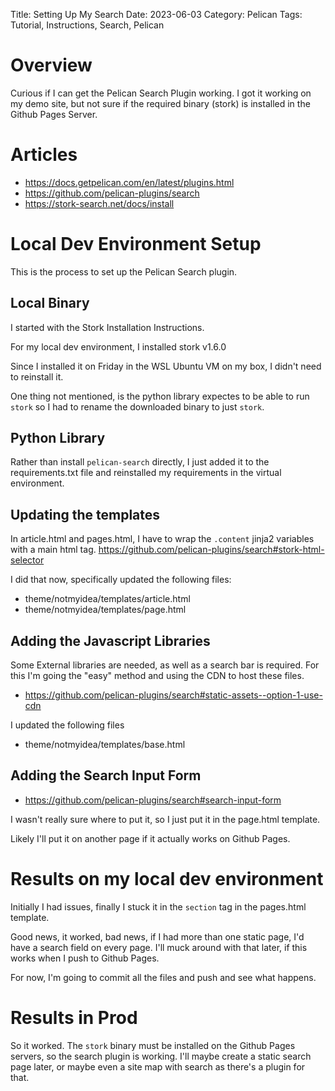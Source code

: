 Title: Setting Up My Search
Date: 2023-06-03
Category: Pelican
Tags: Tutorial, Instructions, Search, Pelican

# Overview
Curious if I can get the Pelican Search Plugin working.  I got it working on my demo site, but not sure if the required binary (stork) is installed in the Github Pages Server.

# Articles
- https://docs.getpelican.com/en/latest/plugins.html
- https://github.com/pelican-plugins/search
- https://stork-search.net/docs/install

# Local Dev Environment Setup
This is the process to set up the Pelican Search plugin.

## Local Binary
I started with the Stork Installation Instructions.

For my local dev environment, I installed stork v1.6.0

Since I installed it on Friday in the WSL Ubuntu VM on my box, I didn't need to reinstall it.

One thing not mentioned, is the python library expectes to be able to run `stork` so I had to rename the downloaded binary to just `stork`.

## Python Library
Rather than install `pelican-search` directly, I just added it to the requirements.txt file and reinstalled my requirements in the virtual environment.

## Updating the templates
In article.html and pages.html, I have to wrap the `.content` jinja2 variables with a main html tag.
https://github.com/pelican-plugins/search#stork-html-selector

I did that now, specifically updated the following files:
- theme/notmyidea/templates/article.html
- theme/notmyidea/templates/page.html

## Adding the Javascript Libraries
Some External libraries are needed, as well as a search bar is required.  For this I'm going the "easy" method and using the CDN to host these files.

- https://github.com/pelican-plugins/search#static-assets--option-1-use-cdn

I updated the following files
- theme/notmyidea/templates/base.html

## Adding the Search Input Form
- https://github.com/pelican-plugins/search#search-input-form

I wasn't really sure where to put it, so I just put it in the page.html template.

Likely I'll put it on another page if it actually works on Github Pages.

# Results on my local dev environment
Initially I had issues, finally I stuck it in the `section` tag in the pages.html template.

Good news, it worked, bad news, if I had more than one static page, I'd have a search field on every page.  I'll muck around with that later, if this works when I push to Github Pages.

For now, I'm going to commit all the files and push and see what happens.

# Results in Prod
So it worked.  The `stork` binary must be installed on the Github Pages servers, so the search plugin is working.  I'll maybe create a static search page later, or maybe even a site map with search as there's a plugin for that.


